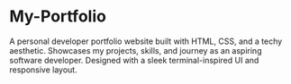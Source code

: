 # My-Portfolio
A personal developer portfolio website built with HTML, CSS, and a techy aesthetic. Showcases my projects, skills, and journey as an aspiring software developer. Designed with a sleek terminal-inspired UI and responsive layout.
